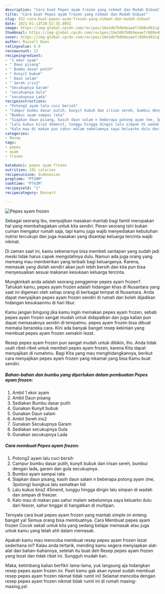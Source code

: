 ```yaml
---
description: "Cara buat Pepes ayam frozen yang nikmat dan Mudah Dibuat"
title: "Cara buat Pepes ayam frozen yang nikmat dan Mudah Dibuat"
slug: 552-cara-buat-pepes-ayam-frozen-yang-nikmat-dan-mudah-dibuat
date: 2021-01-13T20:52:35.895Z
image: https://img-global.cpcdn.com/recipes/16e3dbfb0b9eaaef/680x482cq70/pepes-ayam-frozen-foto-resep-utama.jpg
thumbnail: https://img-global.cpcdn.com/recipes/16e3dbfb0b9eaaef/680x482cq70/pepes-ayam-frozen-foto-resep-utama.jpg
cover: https://img-global.cpcdn.com/recipes/16e3dbfb0b9eaaef/680x482cq70/pepes-ayam-frozen-foto-resep-utama.jpg
author: Russell Dean
ratingvalue: 4.9
reviewcount: 12
recipeingredient:
- "1 ekor ayam"
- " Daun pisang"
- " Bumbu dasar putih"
- " Kunyit bubuk"
- " Daun salam"
- " Sereh iris2"
- "Secukupnya Garam"
- "secukupnya Gula"
- "secukupnya Lada"
recipeinstructions:
- "Potong2 ayam lalu cuci bersih"
- "Campur bumbu dasar putih, kunyit bubuk dan irisan sereh, bumbui dengan lada, garam dan gula secukupnya."
- "Bumbui ayam sampai rata"
- "Siapkan daun pisang, kasih daun salam n beberapa potong ayam (me, 3potong) bungkus lalu sematkan lidi"
- "Lalu kukus kira2 45menit, tunggu hingga dingin lalu simpan di wadah dan simpan di freezer."
- "Kalo mau di makan pas sahur malam sebelumnya saya keluarkn dulu dari feezer, sahur tinggal di hangatkan di multipan."
categories:
- Resep
tags:
- pepes
- ayam
- frozen

katakunci: pepes ayam frozen 
nutrition: 291 calories
recipecuisine: Indonesian
preptime: "PT20M"
cooktime: "PT43M"
recipeyield: "1"
recipecategory: Dessert

---
```



![Pepes ayam frozen](https://img-global.cpcdn.com/recipes/16e3dbfb0b9eaaef/680x482cq70/pepes-ayam-frozen-foto-resep-utama.jpg)

Sebagai seorang ibu, menyajikan masakan mantab bagi famili merupakan hal yang membahagiakan untuk kita sendiri. Peran seorang istri bukan cuman mengatur rumah saja, tapi kamu juga wajib menyediakan kebutuhan nutrisi tercukupi dan juga masakan yang disantap keluarga tercinta wajib nikmat.

Di zaman  saat ini, kamu sebenarnya bisa membeli santapan yang sudah jadi meski tidak harus capek mengolahnya dulu. Namun ada juga orang yang memang mau memberikan yang terbaik bagi keluarganya. Karena, memasak yang diolah sendiri akan jauh lebih bersih dan kita pun bisa menyesuaikan sesuai makanan kesukaan keluarga tercinta. 



Mungkinkah anda adalah seorang penggemar pepes ayam frozen?. Tahukah kamu, pepes ayam frozen adalah hidangan khas di Nusantara yang saat ini digemari oleh setiap orang di berbagai tempat di Nusantara. Anda dapat menyajikan pepes ayam frozen sendiri di rumah dan boleh dijadikan hidangan kesukaanmu di hari libur.

Kamu jangan bingung jika kamu ingin memakan pepes ayam frozen, sebab pepes ayam frozen sangat mudah untuk didapatkan dan juga kalian pun dapat memasaknya sendiri di tempatmu. pepes ayam frozen bisa dibuat memalui beraneka cara. Kini ada banyak banget resep kekinian yang membuat pepes ayam frozen semakin lezat.

Resep pepes ayam frozen pun sangat mudah untuk dibikin, lho. Anda tidak usah ribet-ribet untuk membeli pepes ayam frozen, karena Kita dapat menyajikan di rumahmu. Bagi Kita yang mau menghidangkannya, berikut cara menyajikan pepes ayam frozen yang nikamat yang bisa Kamu buat sendiri.

<!--inarticleads1-->

##### Bahan-bahan dan bumbu yang diperlukan dalam pembuatan Pepes ayam frozen:

1. Ambil 1 ekor ayam
1. Ambil  Daun pisang
1. Sediakan  Bumbu dasar putih
1. Gunakan  Kunyit bubuk
1. Gunakan  Daun salam
1. Ambil  Sereh iris2
1. Gunakan Secukupnya Garam
1. Sediakan secukupnya Gula
1. Gunakan secukupnya Lada




<!--inarticleads2-->

##### Cara membuat Pepes ayam frozen:

1. Potong2 ayam lalu cuci bersih
1. Campur bumbu dasar putih, kunyit bubuk dan irisan sereh, bumbui dengan lada, garam dan gula secukupnya.
1. Bumbui ayam sampai rata
1. Siapkan daun pisang, kasih daun salam n beberapa potong ayam (me, 3potong) bungkus lalu sematkan lidi
1. Lalu kukus kira2 45menit, tunggu hingga dingin lalu simpan di wadah dan simpan di freezer.
1. Kalo mau di makan pas sahur malam sebelumnya saya keluarkn dulu dari feezer, sahur tinggal di hangatkan di multipan.




Ternyata cara buat pepes ayam frozen yang mantab simple ini enteng banget ya! Semua orang bisa membuatnya. Cara Membuat pepes ayam frozen Cocok sekali untuk kita yang sedang belajar memasak atau juga untuk kamu yang telah ahli dalam memasak.

Apakah kamu mau mencoba membuat resep pepes ayam frozen lezat sederhana ini? Kalau anda tertarik, mending kamu segera menyiapkan alat-alat dan bahan-bahannya, setelah itu buat deh Resep pepes ayam frozen yang lezat dan tidak ribet ini. Sungguh mudah kan. 

Maka, ketimbang kalian berfikir lama-lama, yuk langsung aja hidangkan resep pepes ayam frozen ini. Pasti kamu gak akan nyesel sudah membuat resep pepes ayam frozen nikmat tidak rumit ini! Selamat mencoba dengan resep pepes ayam frozen nikmat tidak rumit ini di rumah masing-masing,ya!.

